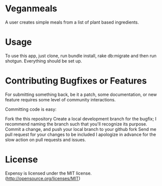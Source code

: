 # Veganmeals
 A user creates simple meals from a list of plant based ingredients. 
# Usage
To use this app, just clone, run bundle install, rake db:migrate and then run shotgun. Everything should be set up.

# Contributing Bugfixes or Features
For submitting something back, be it a patch, some documentation, or new feature requires some level of community interactions.

Committing code is easy:

Fork the this repository
Create a local development branch for the bugfix; I recommend naming the branch such that you'll recognize its purpose.
Commit a change, and push your local branch to your github fork
Send me pull request for your changes to be included
I apologize in advance for the slow action on pull requests and issues.

# License
Expensy is licensed under the MIT license. (http://opensource.org/licenses/MIT)